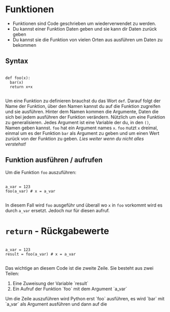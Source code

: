 # Funktionen
* Funktionen sind Code geschrieben um wiederverwendet zu werden.
* Du kannst einer Funktion Daten geben und sie kann dir Daten zurück geben
* Du kannst sie die Funktion von vielen Orten aus ausführen um Daten zu bekommen

## Syntax
<pre>
  <code class="python-lang">
def foo(x):
  bar(x)
  return x+x
  </code>
</pre>
Um eine Funktion zu definieren brauchst du das
Wort `def`.
Darauf folgt der Name der Funktion,
über den Namen kannst du auf die
Funktion zugreifen und sie ausführen.
Hinter dem Namen kommen die Argumente,
Daten die sich bei jedem ausführen
der Funktion verändern. Nützlich um
eine Funktion zu generalisieren.
Jedes Argument ist eine Variable der du,
in den `()`, Namen geben kannst.
`foo` hat ein Argument names `x`.
`foo` nutzt `x` dreimal, einmal um
es der Funktion `bar` als Argument
zu geben und um einen Wert zurück von der Funktion
zu geben.
*Lies weiter wenn du nicht alles verstehst!*

## Funktion ausführen / aufrufen
Um die Funktion `foo` auszuführen:
<pre>
  <code class="python-lang">
a_var = 123
foo(a_var) # x = a_var
  </code>
</pre>
In diesem Fall wird `foo` ausgeführ
und überall wo `x` in `foo` vorkommt
wird es durch `a_var` ersetzt. Jedoch
nur für diesen aufruf.

# `return` - Rückgabewerte
<pre>
  <code class="python_lang">
a_var = 123
result = foo(a_var) # x = a_var
  </code>
</pre>
Das wichtige an diesem Code ist
die zweite Zeile.
Sie besteht aus zwei Teilen:
<ol>
  <li>Eine Zuweisung der Variable `result`</li>
  <li>Ein Aufruf der Funktion `foo` mit dem Argument `a_var`</li>
</ol>
Um die Zeile auszuführen wird Python erst `foo` ausführen,
es wird `bar` mit `a_var` als Argument ausführen und
dann auf die
